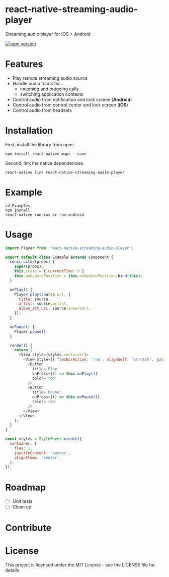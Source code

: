 # react-native-streaming-audio-player
Streaming audio player for iOS + Android

[![npm version](https://badge.fury.io/js/react-native-streaming-audio-player.svg)](https://badge.fury.io/js/react-native-streaming-audio-player)

# Features

- Play remote streaming audio source
- Handle audio focus for...
  - incoming and outgoing calls
  - switching application contexts
- Control audio from notification and lock screen (**Android**)
- Control audio from control center and lock screen (**iOS**)
- Control audio from headsets


# Installation
First, install the library from npm:

```
npm install react-native-maps --save
```

Second, link the native dependencies.

```
react-native link react-native-streaming-audio-player
```

# Example

```
cd Examples
npm install
react-native run-ios or run-android
```

# Usage
```javascript
import Player from 'react-native-streaming-audio-player';

export default class Example extends Component {
  constructor(props) {
    super(props);
    this.state = { currentTime: 0 }
    this.onUpdatePosition = this.onUpdatePosition.bind(this);
  }

  onPlay() {
    Player.play(source.url, {
      title: source,
      artist: source.artist,
      album_art_uri: source.arworkUrl,
    });
  }

  onPause() {
    Player.pause();
  }

  render() {
    return (
      <View style={styles.container}>
        <View style={{ flexDirection: 'row', alignSelf: 'stretch', justifyContent: 'space-around' }}>
          <Button
            title='Play'
            onPress={() => this.onPlay()}
            color='red'
          />
          <Button
            title='Pause'
            onPress={() => this.onPause()}
            color='red'
          />
        </View>
      </View>
    );
  }
}

const styles = StyleSheet.create({
  container: {
    flex: 1,
    justifyContent: 'center',
    alignItems: 'center',
  },
});
```

# Roadmap
- [ ] Unit tests
- [ ] Clean up

# Contribute

# License
This project is licensed under the MIT License - see the LICENSE file for details